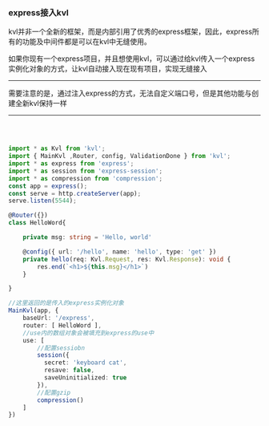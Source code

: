 

### express接入kvl

kvl并非一个全新的框架，而是内部引用了优秀的express框架，因此，express所有的功能及中间件都是可以在kvl中无缝使用。

如果你现有一个express项目，并且想使用kvl，可以通过给kvl传入一个express实例化对象的方式，让kvl自动接入现在现有项目，实现无缝接入


---
需要注意的是，通过注入express的方式，无法自定义端口号，但是其他功能与创建全新kvl保持一样

---
<br>

```typescript

import * as Kvl from 'kvl';
import { MainKvl ,Router, config, ValidationDone } from 'kvl';
import * as express from 'express';
import * as session from 'express-session';
import * as compression from 'compression';
const app = express();
const serve = http.createServer(app);
serve.listen(5544);

@Router({}) 
class HelloWord{

	private msg: string = 'Hello, world'

	@config({ url: '/hello', name: 'hello', type: 'get' })
	private hello(req: Kvl.Request, res: Kvl.Response): void {
		res.end(`<h1>${this.msg}</h1>`)
	}

}

//这里返回的是传入的express实例化对象
MainKvl(app, {
	baseUrl: '/express',
	router: [ HelloWord ],
	//use内的数组对象会被填充到express的use中
	use: [
		//配置sessiobn
		session({
		  secret: 'keyboard cat',
		  resave: false,
		  saveUninitialized: true
		}),
		//配置gzip
		compression()
	]
})

```